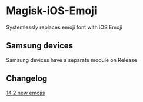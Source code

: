 # Magisk-iOS-Emoji
Systemlessly replaces emoji font with iOS Emoji 

## Samsung devices
Samsung devices have a separate module on Release

## Changelog
[14.2 new emojis](https://blog.emojipedia.org/ios-14-2-emoji-changelog/)

